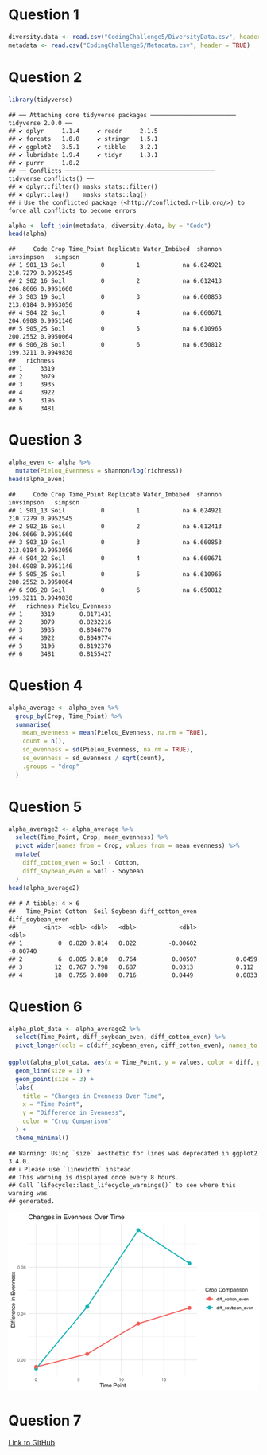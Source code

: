 # Question 1

``` r
diversity.data <- read.csv("CodingChallenge5/DiversityData.csv", header = TRUE)
metadata <- read.csv("CodingChallenge5/Metadata.csv", header = TRUE)
```

# Question 2

``` r
library(tidyverse)
```

    ## ── Attaching core tidyverse packages ──────────────────────── tidyverse 2.0.0 ──
    ## ✔ dplyr     1.1.4     ✔ readr     2.1.5
    ## ✔ forcats   1.0.0     ✔ stringr   1.5.1
    ## ✔ ggplot2   3.5.1     ✔ tibble    3.2.1
    ## ✔ lubridate 1.9.4     ✔ tidyr     1.3.1
    ## ✔ purrr     1.0.2     
    ## ── Conflicts ────────────────────────────────────────── tidyverse_conflicts() ──
    ## ✖ dplyr::filter() masks stats::filter()
    ## ✖ dplyr::lag()    masks stats::lag()
    ## ℹ Use the conflicted package (<http://conflicted.r-lib.org/>) to force all conflicts to become errors

``` r
alpha <- left_join(metadata, diversity.data, by = "Code")
head(alpha)
```

    ##     Code Crop Time_Point Replicate Water_Imbibed  shannon invsimpson   simpson
    ## 1 S01_13 Soil          0         1            na 6.624921   210.7279 0.9952545
    ## 2 S02_16 Soil          0         2            na 6.612413   206.8666 0.9951660
    ## 3 S03_19 Soil          0         3            na 6.660853   213.0184 0.9953056
    ## 4 S04_22 Soil          0         4            na 6.660671   204.6908 0.9951146
    ## 5 S05_25 Soil          0         5            na 6.610965   200.2552 0.9950064
    ## 6 S06_28 Soil          0         6            na 6.650812   199.3211 0.9949830
    ##   richness
    ## 1     3319
    ## 2     3079
    ## 3     3935
    ## 4     3922
    ## 5     3196
    ## 6     3481

# Question 3

``` r
alpha_even <- alpha %>%
  mutate(Pielou_Evenness = shannon/log(richness))
head(alpha_even)
```

    ##     Code Crop Time_Point Replicate Water_Imbibed  shannon invsimpson   simpson
    ## 1 S01_13 Soil          0         1            na 6.624921   210.7279 0.9952545
    ## 2 S02_16 Soil          0         2            na 6.612413   206.8666 0.9951660
    ## 3 S03_19 Soil          0         3            na 6.660853   213.0184 0.9953056
    ## 4 S04_22 Soil          0         4            na 6.660671   204.6908 0.9951146
    ## 5 S05_25 Soil          0         5            na 6.610965   200.2552 0.9950064
    ## 6 S06_28 Soil          0         6            na 6.650812   199.3211 0.9949830
    ##   richness Pielou_Evenness
    ## 1     3319       0.8171431
    ## 2     3079       0.8232216
    ## 3     3935       0.8046776
    ## 4     3922       0.8049774
    ## 5     3196       0.8192376
    ## 6     3481       0.8155427

# Question 4

``` r
alpha_average <- alpha_even %>%
  group_by(Crop, Time_Point) %>%
  summarise(
    mean_evenness = mean(Pielou_Evenness, na.rm = TRUE),
    count = n(),
    sd_evenness = sd(Pielou_Evenness, na.rm = TRUE),
    se_evenness = sd_evenness / sqrt(count),
    .groups = "drop"
  )
```

# Question 5

``` r
alpha_average2 <- alpha_average %>%
  select(Time_Point, Crop, mean_evenness) %>%
  pivot_wider(names_from = Crop, values_from = mean_evenness) %>%
  mutate(
    diff_cotton_even = Soil - Cotton,
    diff_soybean_even = Soil - Soybean
  )
head(alpha_average2)
```

    ## # A tibble: 4 × 6
    ##   Time_Point Cotton  Soil Soybean diff_cotton_even diff_soybean_even
    ##        <int>  <dbl> <dbl>   <dbl>            <dbl>             <dbl>
    ## 1          0  0.820 0.814   0.822         -0.00602          -0.00740
    ## 2          6  0.805 0.810   0.764          0.00507           0.0459 
    ## 3         12  0.767 0.798   0.687          0.0313            0.112  
    ## 4         18  0.755 0.800   0.716          0.0449            0.0833

# Question 6

``` r
alpha_plot_data <- alpha_average2 %>%
  select(Time_Point, diff_soybean_even, diff_cotton_even) %>%
  pivot_longer(cols = c(diff_soybean_even, diff_cotton_even), names_to = "diff", values_to = "values")

ggplot(alpha_plot_data, aes(x = Time_Point, y = values, color = diff, group = diff)) +
  geom_line(size = 1) + 
  geom_point(size = 3) +
  labs(
    title = "Changes in Evenness Over Time",
    x = "Time Point",
    y = "Difference in Evenness",
    color = "Crop Comparison"
  ) +
  theme_minimal()
```

    ## Warning: Using `size` aesthetic for lines was deprecated in ggplot2 3.4.0.
    ## ℹ Please use `linewidth` instead.
    ## This warning is displayed once every 8 hours.
    ## Call `lifecycle::last_lifecycle_warnings()` to see where this warning was
    ## generated.

![](InClassChallenge5_files/figure-gfm/unnamed-chunk-6-1.png)<!-- -->

# Question 7

[Link to
GitHub](https://github.com/alexberry8/In-Class-Coding-Challenges)
